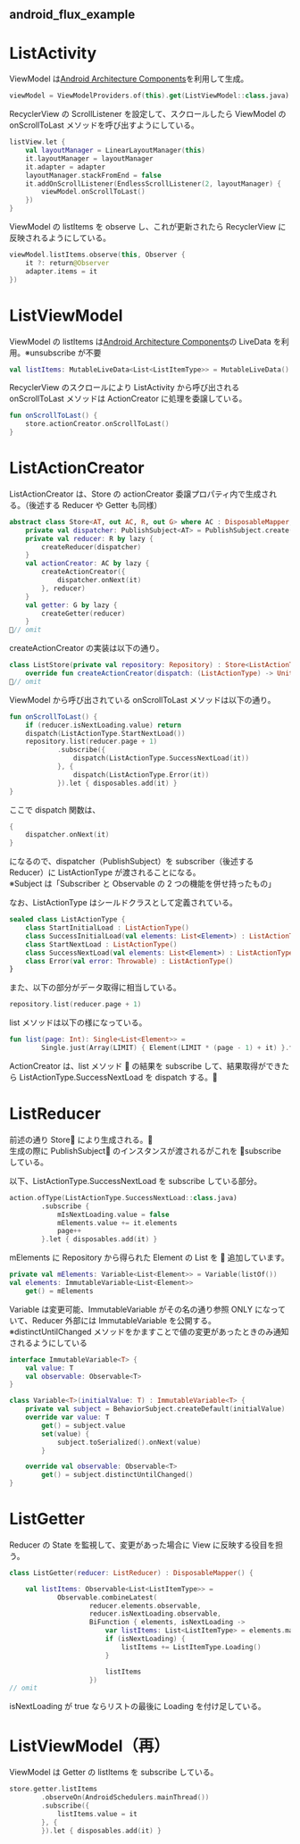 ## android_flux_example

# ListActivity

ViewModel は[Android Architecture Components](https://developer.android.com/topic/libraries/architecture/index.html)を利用して生成。

```kotlin
viewModel = ViewModelProviders.of(this).get(ListViewModel::class.java)
```

RecyclerView の ScrollListener を設定して、スクロールしたら ViewModel の onScrollToLast メソッドを呼び出すようにしている。

```kotlin
listView.let {
    val layoutManager = LinearLayoutManager(this)
    it.layoutManager = layoutManager
    it.adapter = adapter
    layoutManager.stackFromEnd = false
    it.addOnScrollListener(EndlessScrollListener(2, layoutManager) {
        viewModel.onScrollToLast()
    })
}
```

ViewModel の listItems を observe し、これが更新されたら RecyclerView に反映されるようにしている。

```kotlin
viewModel.listItems.observe(this, Observer {
    it ?: return@Observer
    adapter.items = it
})
```

# ListViewModel

ViewModel の listItems は[Android Architecture Components](https://developer.android.com/topic/libraries/architecture/index.html)の LiveData を利用。※unsubscribe が不要

```kotlin
val listItems: MutableLiveData<List<ListItemType>> = MutableLiveData()
```

RecyclerView のスクロールにより ListActivity から呼び出される onScrollToLast メソッドは ActionCreator に処理を委譲している。

```kotlin
fun onScrollToLast() {
    store.actionCreator.onScrollToLast()
}
```

# ListActionCreator

ListActionCreator は、Store の actionCreator 委譲プロパティ内で生成される。（後述する Reducer や Getter も同様）

```kotlin
abstract class Store<AT, out AC, R, out G> where AC : DisposableMapper, R : DisposableMapper, G : DisposableMapper {
    private val dispatcher: PublishSubject<AT> = PublishSubject.create()
    private val reducer: R by lazy {
        createReducer(dispatcher)
    }
    val actionCreator: AC by lazy {
        createActionCreator({
            dispatcher.onNext(it)
        }, reducer)
    }
    val getter: G by lazy {
        createGetter(reducer)
    }
// omit
```

createActionCreator の実装は以下の通り。

```kotlin
class ListStore(private val repository: Repository) : Store<ListActionType, ListActionCreator, ListReducer, ListGetter>() {
    override fun createActionCreator(dispatch: (ListActionType) -> Unit, reducer: ListReducer): ListActionCreator = ListActionCreator(dispatch, reducer, repository)
// omit
```

ViewModel から呼び出されている onScrollToLast メソッドは以下の通り。

```kotlin
fun onScrollToLast() {
    if (reducer.isNextLoading.value) return
    dispatch(ListActionType.StartNextLoad())
    repository.list(reducer.page + 1)
            .subscribe({
                dispatch(ListActionType.SuccessNextLoad(it))
            }, {
                dispatch(ListActionType.Error(it))
            }).let { disposables.add(it) }
}
```

ここで dispatch 関数は、

```kotlin
{
    dispatcher.onNext(it)
}
```

になるので、dispatcher（PublishSubject）を subscriber（後述する Reducer）に ListActionType が渡されることになる。  
※Subject は「Subscriber と Observable の 2 つの機能を併せ持ったもの」

なお、ListActionType はシールドクラスとして定義されている。

```kotlin
sealed class ListActionType {
    class StartInitialLoad : ListActionType()
    class SuccessInitialLoad(val elements: List<Element>) : ListActionType()
    class StartNextLoad : ListActionType()
    class SuccessNextLoad(val elements: List<Element>) : ListActionType()
    class Error(val error: Throwable) : ListActionType()
}
```

また、以下の部分がデータ取得に相当している。

```kotlin
repository.list(reducer.page + 1)
```

list メソッドは以下の様になっている。

```kotlin
fun list(page: Int): Single<List<Element>> =
        Single.just(Array(LIMIT) { Element(LIMIT * (page - 1) + it) }.toList()).delay(1, TimeUnit.SECONDS)
```

ActionCreator は、list メソッド  の結果を subscribe して、結果取得ができたら ListActionType.SuccessNextLoad を dispatch する。

# ListReducer

前述の通り Store により生成される。  
生成の際に PublishSubject のインスタンスが渡されるがこれを subscribe している。

以下、ListActionType.SuccessNextLoad を subscribe している部分。

```kotlin
action.ofType(ListActionType.SuccessNextLoad::class.java)
        .subscribe {
            mIsNextLoading.value = false
            mElements.value += it.elements
            page++
        }.let { disposables.add(it) }
```

mElements に Repository から得られた Element の List を  追加しています。

```kotlin
private val mElements: Variable<List<Element>> = Variable(listOf())
val elements: ImmutableVariable<List<Element>>
    get() = mElements
```

Variable は変更可能、ImmutableVariable がその名の通り参照 ONLY になっていて、Reducer 外部には ImmutableVariable を公開する。  
※distinctUntilChanged メソッドをかますことで値の変更があったときのみ通知されるようにしている

```kotlin
interface ImmutableVariable<T> {
    val value: T
    val observable: Observable<T>
}

class Variable<T>(initialValue: T) : ImmutableVariable<T> {
    private val subject = BehaviorSubject.createDefault(initialValue)
    override var value: T
        get() = subject.value
        set(value) {
            subject.toSerialized().onNext(value)
        }

    override val observable: Observable<T>
        get() = subject.distinctUntilChanged()
}
```

# ListGetter

Reducer の State を監視して、変更があった場合に View に反映する役目を担う。

```kotlin
class ListGetter(reducer: ListReducer) : DisposableMapper() {

    val listItems: Observable<List<ListItemType>> =
            Observable.combineLatest(
                    reducer.elements.observable,
                    reducer.isNextLoading.observable,
                    BiFunction { elements, isNextLoading ->
                        var listItems: List<ListItemType> = elements.map { ListItemType.Element(it) }
                        if (isNextLoading) {
                            listItems += ListItemType.Loading()
                        }

                        listItems
                    })
// omit
```

isNextLoading が true ならリストの最後に Loading を付け足している。

# ListViewModel（再）

ViewModel は Getter の listItems を subscribe している。

```kotlin
store.getter.listItems
        .observeOn(AndroidSchedulers.mainThread())
        .subscribe({
            listItems.value = it
        }, {
        }).let { disposables.add(it) }
```
